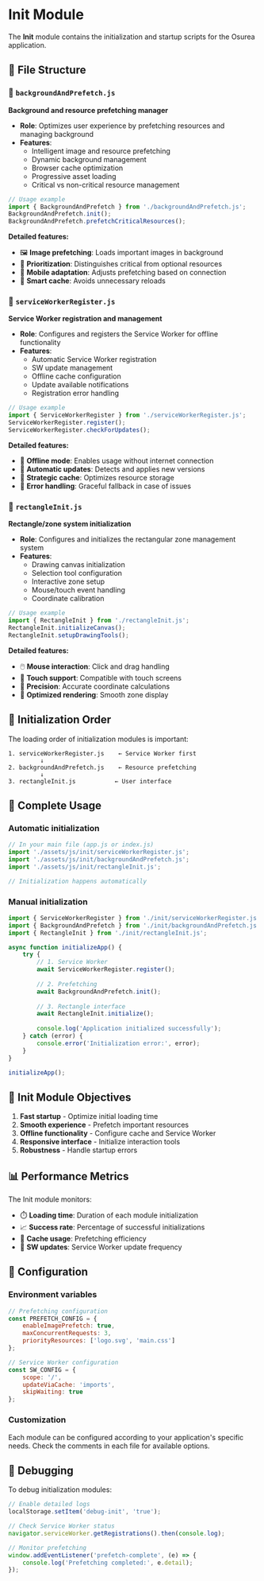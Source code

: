 # Init Module

The **Init** module contains the initialization and startup scripts for the Osurea application.

## 📁 File Structure

### 🎨 `backgroundAndPrefetch.js`
**Background and resource prefetching manager**

- **Role**: Optimizes user experience by prefetching resources and managing background
- **Features**:
  - Intelligent image and resource prefetching
  - Dynamic background management
  - Browser cache optimization
  - Progressive asset loading
  - Critical vs non-critical resource management

```javascript
// Usage example
import { BackgroundAndPrefetch } from './backgroundAndPrefetch.js';
BackgroundAndPrefetch.init();
BackgroundAndPrefetch.prefetchCriticalResources();
```

**Detailed features:**
- 🖼️ **Image prefetching**: Loads important images in background
- 🎯 **Prioritization**: Distinguishes critical from optional resources
- 📱 **Mobile adaptation**: Adjusts prefetching based on connection
- 🔄 **Smart cache**: Avoids unnecessary reloads

### 🔧 `serviceWorkerRegister.js`
**Service Worker registration and management**

- **Role**: Configures and registers the Service Worker for offline functionality
- **Features**:
  - Automatic Service Worker registration
  - SW update management
  - Offline cache configuration
  - Update available notifications
  - Registration error handling

```javascript
// Usage example
import { ServiceWorkerRegister } from './serviceWorkerRegister.js';
ServiceWorkerRegister.register();
ServiceWorkerRegister.checkForUpdates();
```

**Detailed features:**
- 📱 **Offline mode**: Enables usage without internet connection
- 🔄 **Automatic updates**: Detects and applies new versions
- 💾 **Strategic cache**: Optimizes resource storage
- 🚨 **Error handling**: Graceful fallback in case of issues

### 📐 `rectangleInit.js`
**Rectangle/zone system initialization**

- **Role**: Configures and initializes the rectangular zone management system
- **Features**:
  - Drawing canvas initialization
  - Selection tool configuration
  - Interactive zone setup
  - Mouse/touch event handling
  - Coordinate calibration

```javascript
// Usage example
import { RectangleInit } from './rectangleInit.js';
RectangleInit.initializeCanvas();
RectangleInit.setupDrawingTools();
```

**Detailed features:**
- 🖱️ **Mouse interaction**: Click and drag handling
- 📱 **Touch support**: Compatible with touch screens
- 📏 **Precision**: Accurate coordinate calculations
- 🎨 **Optimized rendering**: Smooth zone display

## 🔄 Initialization Order

The loading order of initialization modules is important:

```
1. serviceWorkerRegister.js    ← Service Worker first
         ↓
2. backgroundAndPrefetch.js    ← Resource prefetching
         ↓
3. rectangleInit.js           ← User interface
```

## 🚀 Complete Usage

### Automatic initialization
```javascript
// In your main file (app.js or index.js)
import './assets/js/init/serviceWorkerRegister.js';
import './assets/js/init/backgroundAndPrefetch.js';
import './assets/js/init/rectangleInit.js';

// Initialization happens automatically
```

### Manual initialization
```javascript
import { ServiceWorkerRegister } from './init/serviceWorkerRegister.js';
import { BackgroundAndPrefetch } from './init/backgroundAndPrefetch.js';
import { RectangleInit } from './init/rectangleInit.js';

async function initializeApp() {
    try {
        // 1. Service Worker
        await ServiceWorkerRegister.register();
        
        // 2. Prefetching
        await BackgroundAndPrefetch.init();
        
        // 3. Rectangle interface
        await RectangleInit.initialize();
        
        console.log('Application initialized successfully');
    } catch (error) {
        console.error('Initialization error:', error);
    }
}

initializeApp();
```

## 🎯 Init Module Objectives

1. **Fast startup** - Optimize initial loading time
2. **Smooth experience** - Prefetch important resources
3. **Offline functionality** - Configure cache and Service Worker
4. **Responsive interface** - Initialize interaction tools
5. **Robustness** - Handle startup errors

## 📊 Performance Metrics

The Init module monitors:
- ⏱️ **Loading time**: Duration of each module initialization
- 📈 **Success rate**: Percentage of successful initializations
- 💾 **Cache usage**: Prefetching efficiency
- 🔄 **SW updates**: Service Worker update frequency

## 🔧 Configuration

### Environment variables
```javascript
// Prefetching configuration
const PREFETCH_CONFIG = {
    enableImagePrefetch: true,
    maxConcurrentRequests: 3,
    priorityResources: ['logo.svg', 'main.css']
};

// Service Worker configuration
const SW_CONFIG = {
    scope: '/',
    updateViaCache: 'imports',
    skipWaiting: true
};
```

### Customization
Each module can be configured according to your application's specific needs. Check the comments in each file for available options.

## 🐛 Debugging

To debug initialization modules:

```javascript
// Enable detailed logs
localStorage.setItem('debug-init', 'true');

// Check Service Worker status
navigator.serviceWorker.getRegistrations().then(console.log);

// Monitor prefetching
window.addEventListener('prefetch-complete', (e) => {
    console.log('Prefetching completed:', e.detail);
});
``` 